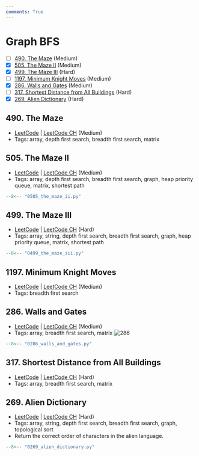 ```yaml
---
comments: True
---
```


# Graph BFS

- [ ] [490. The Maze](https://leetcode.cn/problems/the-maze/) (Medium)
- [x] [505. The Maze II](https://leetcode.cn/problems/the-maze-ii/) (Medium)
- [x] [499. The Maze III](https://leetcode.cn/problems/the-maze-iii/) (Hard)
- [ ] [1197. Minimum Knight Moves](https://leetcode.cn/problems/minimum-knight-moves/) (Medium)
- [x] [286. Walls and Gates](https://leetcode.cn/problems/walls-and-gates/) (Medium)
- [ ] [317. Shortest Distance from All Buildings](https://leetcode.cn/problems/shortest-distance-from-all-buildings/) (Hard)
- [x] [269. Alien Dictionary](https://leetcode.cn/problems/alien-dictionary/) (Hard)

## 490. The Maze

-   [LeetCode](https://leetcode.com/problems/the-maze/) | [LeetCode CH](https://leetcode.cn/problems/the-maze/) (Medium)
-   Tags: array, depth first search, breadth first search, matrix

## 505. The Maze II

-   [LeetCode](https://leetcode.com/problems/the-maze-ii/) | [LeetCode CH](https://leetcode.cn/problems/the-maze-ii/) (Medium)
-   Tags: array, depth first search, breadth first search, graph, heap priority queue, matrix, shortest path

```python title="505. The Maze II - Python Solution"
--8<-- "0505_the_maze_ii.py"
```

## 499. The Maze III

-   [LeetCode](https://leetcode.com/problems/the-maze-iii/) | [LeetCode CH](https://leetcode.cn/problems/the-maze-iii/) (Hard)
-   Tags: array, string, depth first search, breadth first search, graph, heap priority queue, matrix, shortest path

```python title="499. The Maze III - Python Solution"
--8<-- "0499_the_maze_iii.py"
```

## 1197. Minimum Knight Moves

-   [LeetCode](https://leetcode.com/problems/minimum-knight-moves/) | [LeetCode CH](https://leetcode.cn/problems/minimum-knight-moves/) (Medium)
-   Tags: breadth first search

## 286. Walls and Gates

-   [LeetCode](https://leetcode.com/problems/walls-and-gates/) | [LeetCode CH](https://leetcode.cn/problems/walls-and-gates/) (Medium)
-   Tags: array, breadth first search, matrix
![286](https://assets.leetcode.com/uploads/2021/01/03/grid.jpg)

```python title="286. Walls and Gates - Python Solution"
--8<-- "0286_walls_and_gates.py"
```

## 317. Shortest Distance from All Buildings

-   [LeetCode](https://leetcode.com/problems/shortest-distance-from-all-buildings/) | [LeetCode CH](https://leetcode.cn/problems/shortest-distance-from-all-buildings/) (Hard)
-   Tags: array, breadth first search, matrix

## 269. Alien Dictionary

-   [LeetCode](https://leetcode.com/problems/alien-dictionary/) | [LeetCode CH](https://leetcode.cn/problems/alien-dictionary/) (Hard)
-   Tags: array, string, depth first search, breadth first search, graph, topological sort
-   Return the correct order of characters in the alien language.

```python title="269. Alien Dictionary - Python Solution"
--8<-- "0269_alien_dictionary.py"
```
